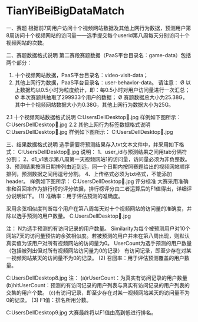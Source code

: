 # TianYiBeiBigDataMatch
一、赛题
根据前7周用户访问十个视频网站数据及其他上网行为数据，预测用户第8周访问十个视频网站的访问量——选手提交每个userid第八周每天分别访问十个视频网站的次数。
 
二、赛题数据格式说明
第二赛段赛题数据（PaaS平台目录名：game-data）包括两个部分：
1. 十个视频网站数据，PaaS平台目录名：video-visit-data；
2. 其他上网行为数据，PaaS平台目录名：user-behavior-data。
请注意：
Ø 以上数据均以0.5小时为粒度统计，即：每0.5小时对用户访问量进行一次汇总；
Ø 本次赛题共抽取了299933个用户的数据；
Ø 赛题数据总大小为25.38G，其中十个视频网站数据大小为0.38G，其他上网行为数据大小为25G。
 
2.1  十个视频网站数据格式说明
C:UsersDellDesktop.jpg
样例如下图所示：
C:UsersDellDesktop.jpg
2.2  其他上网行为标签数据格式说明
C:UsersDellDesktop.jpg
样例如下图所示：
C:UsersDellDesktop.jpg
 
三、结果数据格式说明
选手需要将预测结果存入txt文本文件中，并采用如下格式：
C:UsersDellDesktop.jpg
说明：
1、user_id与预测结果之间用tab分隔符分割；
2、d1_v1表示第八周第一天视频网站1的访问量，访问量必须为非负整数。
3、预测结果按照日期排列由近到远，同一个日期内按照赛题给出的视频网站顺序排列，预测数据之间用逗号分割。
4、上传格式必须为txt格式，不能添加header。
样例如下图所示：
C:UsersDellDesktop.jpg
评分标准
大赛采用准确率和召回率作为排行榜的评分依据，排行榜评分由二者运算后的F1值得出，详细评分说明如下。
(1) 准确率：用于评估预测的准确度。

采用余弦相似度判断每个用户在第八周每天对十个视频网站的访问量的准确度，并除以选手预测的用户数量。 
C:UsersDellDesktop.jpg


注：
N为选手预测的有访问记录的用户数量。
Similarity为每个被预测用户对10个网站7天的访问量预估的余弦相似度。若被预测的用户并未在第八周出现，则默认真实值为该用户对所有视频网站的访问量为0。
UserCount为选手预测的用户数量（包括被列出但对所有视频网站访问量为0的记录）
有访问记录，即至少存在对某一视频网站某天的访问量不为0的记录。
(2) 召回率：用于评估预测覆盖的用户数量。

C:UsersDellDesktop8.jpg
 注：
(a)rUserCount：为真实有访问记录的用户数量
(b)hitUserCount：预测的有访问记录的用户列表与真实有访问记录的用户列表的交集的用户个数。
(c)有访问记录，即至少存在对某一视频网站某天的访问量不为0的记录。
(3) F1值：排名所用分数。

C:UsersDellDesktop9.jpg
大赛最终将以F1值由高到低进行排名。
